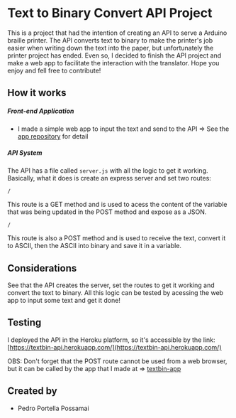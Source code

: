 # Text to Binary Convert API Project
This is a project that had the intention of creating an API to serve a Arduino braille printer. The API converts text to binary to make the printer's job easier when writing down the text into the paper, but unfortunately the printer project has ended. Even so, I decided to finish the API project and make a web app to facilitate the interaction with the translator. Hope you enjoy and fell free to contribute!


## How it works
##### Front-end Application
* I made a simple web app to input the text and send to the API => See the [app repository](https://github.com/pportella23/textbin-app) for detail
##### API System
The API has a file called ```server.js``` with all the logic to get it working. Basically, what it does is create an express server and set two routes: 
```
/
```
This route is a GET method and is used to acess the content of the variable that was being updated in the POST method and expose as a JSON.
```
/
```
This route is also a POST method and is used to receive the text, convert it to ASCII, then the ASCII into binary and save it in a variable.

## Considerations
See that the API creates the server, set the routes to get it working and convert the text to binary. All this logic can be tested by acessing the web app to input some text and get it done!

## Testing
I deployed the API in the Heroku platform, so it's accessible by the link: [https://textbin-api.herokuapp.com/](https://textbin-api.herokuapp.com/)

OBS: Don't forget that the POST route cannot be used from a web browser, but it can be called by the app that I made at => [textbin-app](https://github.com/pportella23/textbin-app)

## Created by
* Pedro Portella Possamai
